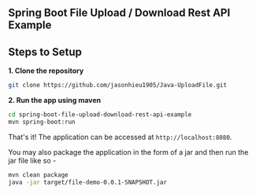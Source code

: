## Spring Boot File Upload / Download Rest API Example

## Steps to Setup

**1. Clone the repository** 

```bash
git clone https://github.com/jasonhieu1905/Java-UploadFile.git
```

**2. Run the app using maven**

```bash
cd spring-boot-file-upload-download-rest-api-example
mvn spring-boot:run
```

That's it! The application can be accessed at `http://localhost:8080`.

You may also package the application in the form of a jar and then run the jar file like so -

```bash
mvn clean package
java -jar target/file-demo-0.0.1-SNAPSHOT.jar
```




